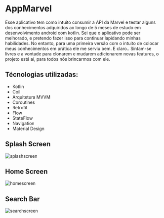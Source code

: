 # AppMarvel
Esse aplicativo tem como intuito consumir a API da Marvel e testar alguns dos conhecimentos adquiridos ao longo de 5 meses de estudo em desenvolvimento android com kotlin.
Sei que o aplicativo pode ser melhorado, e pretendo fazer isso para continuar lapidando minhas habilidades. No entanto, para uma primeira versão com o intuito de colocar meus conhecimentos em prática ele me serviu bem. E claro.. Sintam-se livres e a vontade para clonarem e mudarem adicionarem novas features, o projeto está aí, para todos nós brincarmos com ele.


## Técnologias utilizadas: 
- Kotlin
- Coil
- Arquitetura MVVM
- Coroutines
- Retrofit
- Flow
- StateFlow
- Navigation
- Material Design

 ## Splash Screen
  ![splashscreen](https://github.com/DLNascimento/AppMarvel/assets/101856083/68ad5467-6534-43e0-9015-806b2d2b27a3)
 ## Home Screen
  ![homescreen](https://github.com/DLNascimento/AppMarvel/assets/101856083/7830059b-c206-4605-802e-a1925dd68abf)
 ## Search Bar
  ![searchscreen](https://github.com/DLNascimento/AppMarvel/assets/101856083/bca07f8d-70fb-484f-8aab-3b1234dc9f93)


  


  
